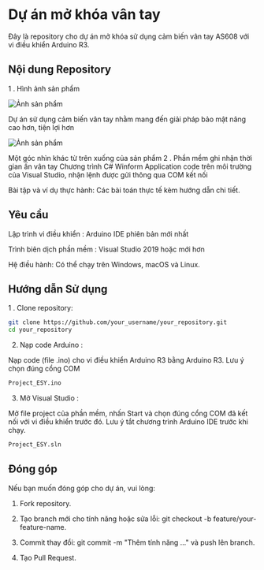 # Dự án mở khóa vân tay 
Đây là repository cho dự án mở khóa sử dụng cảm biến vân tay AS608 với vi điều khiển Arduino R3.
## Nội dung Repository
1 . Hình ảnh sản phẩm

![Ảnh sản phẩm](https://i.postimg.cc/m2CCKJrW/Snapshot-1.png)

Dự án sử dụng cảm biến vân tay nhằm mang đến giải pháp bảo mật nâng cao hơn, tiện lợi hơn

![Ảnh sản phẩm](https://i.postimg.cc/sXF8w672/z6633986529070-66da47c504b5d1d282da2b937a125328.jpg)

Một góc nhìn khác từ trên xuống của sản phẩm
2 . Phần mềm ghi nhận thời gian ấn vân tay
Chương trình C# Winform Application code trên môi trường của Visual Studio, nhận lệnh được gửi thông qua COM kết nối 

Bài tập và ví dụ thực hành:
Các bài toán thực tế kèm hướng dẫn chi tiết.

## Yêu cầu
Lập trình vi điều khiển : Arduino IDE phiên bản mới nhất

Trình biên dịch phần mềm : Visual Studio 2019 hoặc mới hơn

Hệ điều hành: Có thể chạy trên Windows, macOS và Linux.

## Hướng dẫn Sử dụng
1 . Clone repository:
```bash
git clone https://github.com/your_username/your_repository.git
cd your_repository
```
2. Nạp code Arduino :

Nạp code (file .ino) cho vi điều khiển Arduino R3 bằng Arduino R3. Lưu ý chọn đúng cổng COM

```bash
Project_ESY.ino
```
3. Mở Visual Studio :

Mở file project của phần mềm, nhấn Start và chọn đúng cổng COM đã kết nối với vi điều khiển trước đó. Lưu ý tắt chương trình Arduino IDE trước khi chạy.

```bash
Project_ESY.sln
```
## Đóng góp
Nếu bạn muốn đóng góp cho dự án, vui lòng:

1. Fork repository.

2. Tạo branch mới cho tính năng hoặc sửa lỗi: git checkout -b feature/your-feature-name.

3. Commit thay đổi: git commit -m "Thêm tính năng ..." và push lên branch.

4. Tạo Pull Request.
